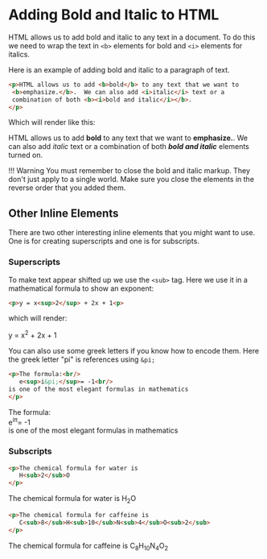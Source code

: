 # Adding Bold and Italic to HTML
HTML allows us to add bold and italic to any text in a document.  To do this we need to wrap the text in ```<b>``` elements for bold and ```<i>``` elements for italics.

Here is an example of adding bold and italic to a paragraph of text.
```html
<p>HTML allows us to add <b>bold</b> to any text that we want to
 <b>emphasize.</b>.  We can also add <i>italic</i> text or a 
 combination of both <b><i>bold and italic</i></b>.
</p>
```
Which will render like this:
<p>HTML allows us to add <b>bold</b> to any text that we want to <b>emphasize.</b>.  We can also add <i>italic</i> text or a combination of both
<b><i>bold and italic</i></b> elements turned on.
</p>

!!! Warning
     You must remember to close the bold and italic markup.  They don't just apply to a single world.  Make sure you close the elements in the reverse order that you added them.

## Other Inline Elements
There are two other interesting inline elements that you might want to use.  One is for creating superscripts and one is for subscripts.

### Superscripts
To make text appear shifted up we use the ```<sub>``` tag.
Here we use it in a mathematical formula to show an exponent:

```html
<p>y = x<sup>2</sup> + 2x + 1<p>
```
which will render:
<p>y = x<sup>2</sup> + 2x + 1<p>

You can also use some greek letters if you know how to encode them.  Here the greek letter "pi" is references using ```&pi;```

```html
<p>The formula:<br/>
   e<sup>i&pi;</sup>= -1<br/>
is one of the most elegant formulas in mathematics
</p>
```

<p>The formula:<br/>
   e<sup>i&pi;</sup>= -1<br/>
is one of the most elegant formulas in mathematics
</p>

### Subscripts
```html
<p>The chemical formula for water is
   H<sub>2</sub>O
</p>
```

<p>The chemical formula for water is
   H<sub>2</sub>O
</p>

```html
<p>The chemical formula for caffeine is
   C<sub>8</sub>H<sub>10</sub>N<sub>4</sub>O<sub>2</sub>
</p>
```

<p>The chemical formula for caffeine is
   C<sub>8</sub>H<sub>10</sub>N<sub>4</sub>O<sub>2</sub>
</p>